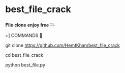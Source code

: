 # best_file_crack


𝐅𝐢𝐥𝐞 𝐜𝐥𝐨𝐧𝐞 𝐞𝐧𝐣𝐨𝐲 𝐟𝐫𝐞𝐞 𓅎

+] COMMANDS 🔰

git clone https://github.com/HemtKhan/best_file_crack

cd best_file_crack

python best_file.py
